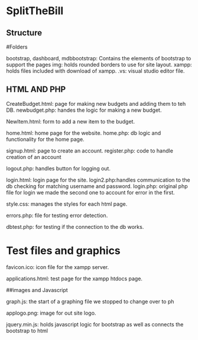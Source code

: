 # SplitTheBill

## Structure

#Folders

bootstrap, dashboard, mdbbootstrap: Contains the elements of bootstrap to support the pages
img: holds rounded borders to use for site layout.
xampp: holds files included with download of xampp.
.vs: visual studio editor file.


## HTML AND PHP

CreateBudget.html: page for making new budgets and adding them to teh DB.
newbudget.php: handes the logic for making a new budget.

NewItem.html: form to add a new item to the budget.


home.html: home page for the website.
home.php: db logic and functionality for the home page.


signup.html: page to create an account.
register.php: code to handle creation of an account

logout.php: handles button for logging out.

login.html: login page for the site.
login2.php:handles communication to the db checking for matching username and password.
login.php: original php file for login we made the second one to account for error in the first.

style.css: manages the styles for each html page.

errors.php: file for testing error detection.



dbtest.php: for testing if the connection to the db works.

# Test files and graphics

favicon.ico: icon file for the xampp server.

applications.html: test page for the xampp htdocs page.

##images and Javascript

graph.js: the start of a graphing file we stopped to change over to ph

applogo.png: image for out site logo.

jquery.min.js: holds javascript logic for bootstrap as well as connects the bootstrap to html
